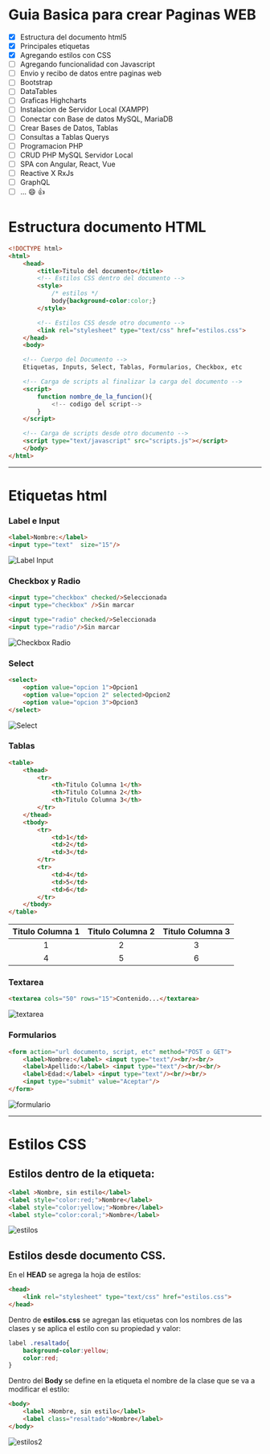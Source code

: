 # Guia Basica para crear Paginas WEB
* [x] Estructura del documento html5
* [x] Principales etiquetas
* [x] Agregando estilos con CSS
* [ ] Agregando funcionalidad con Javascript
* [ ] Envio y recibo de datos entre paginas web
* [ ] Bootstrap
* [ ] DataTables
* [ ] Graficas Highcharts
* [ ] Instalacion de Servidor Local (XAMPP)
* [ ] Conectar con Base de datos MySQL, MariaDB
* [ ] Crear Bases de Datos, Tablas
* [ ] Consultas a Tablas Querys
* [ ] Programacion PHP
* [ ] CRUD PHP MySQL Servidor Local
* [ ] SPA con Angular, React, Vue
* [ ] Reactive X RxJs
* [ ] GraphQL
* [ ] ... :smile: :+1:

# Estructura documento HTML
```html
<!DOCTYPE html>
<html>
    <head>
        <title>Titulo del documento</title>
        <!-- Estilos CSS dentro del documento -->
        <style>
            /* estilos */
            body{background-color:color;}
        </style>

        <!-- Estilos CSS desde otro documento -->
        <link rel="stylesheet" type="text/css" href="estilos.css">
    </head>
    <body>

    <!-- Cuerpo del Documento -->
    Etiquetas, Inputs, Select, Tablas, Formularios, Checkbox, etc

    <!-- Carga de scripts al finalizar la carga del documento -->
    <script>
        function nombre_de_la_funcion(){
            <!-- codigo del script-->
        }
    </script>

    <!-- Carga de scripts desde otro documento -->
    <script type="text/javascript" src="scripts.js"></script>
    </body>
</html>
```

***

# Etiquetas html

### Label e Input
```html
<label>Nombre:</label> 
<input type="text"  size="15"/>
```
![Label Input](label.jpg "Label e Input")

### Checkbox y Radio
```html
<input type="checkbox" checked/>Seleccionada
<input type="checkbox" />Sin marcar

<input type="radio" checked/>Seleccionada
<input type="radio"/>Sin marcar
```
![Checkbox Radio](checkbox.jpg "Checkbox y Radio")

### Select
```html
<select>
    <option value="opcion 1">Opcion1
    <option value="opcion 2" selected>Opcion2
    <option value="opcion 3">Opcion3
</select>
```
![Select](select.jpg "Select")


### Tablas
```html
<table>
    <thead>
        <tr>
            <th>Titulo Columna 1</th>
            <th>Titulo Columna 2</th>
            <th>Titulo Columna 3</th>
        </tr>
    </thead>
    <tbody>
        <tr>
            <td>1</td>
            <td>2</td>
            <td>3</td>
        </tr>
        <tr>
            <td>4</td>
            <td>5</td>
            <td>6</td>
        </tr>
    </tbody>
</table>
```
| Titulo Columna 1 | Titulo Columna 2 | Titulo Columna 3 |
|:---:|:---:|:---:|
|1|2|3|
|4|5|6|

### Textarea
```html
<textarea cols="50" rows="15">Contenido...</textarea>
```
![textarea](textarea.jpg "textarea")

### Formularios
```html
<form action="url documento, script, etc" method="POST o GET">
    <label>Nombre:</label> <input type="text"/><br/><br/>
    <label>Apellido:</label> <input type="text"/><br/><br/>
    <label>Edad:</label> <input type="text"/><br/><br/>
    <input type="submit" value="Aceptar"/>
</form>
```
![formulario](formulario.jpg "formulario")

***

# Estilos CSS

## Estilos dentro de la etiqueta:

```html
<label >Nombre, sin estilo</label>
<label style="color:red;">Nombre</label>
<label style="color:yellow;">Nombre</label>
<label style="color:coral;">Nombre</label>
```
![estilos](estilos.jpg "Estilos")

## Estilos desde documento CSS.

En el **HEAD** se agrega la hoja de estilos:

```html
<head>
    <link rel="stylesheet" type="text/css" href="estilos.css">
</head>
```

Dentro de **estilos.css** se agregan las etiquetas con los nombres de las clases y se aplica el estilo con su propiedad y valor:

```css
label .resaltado{
    background-color:yellow;
    color:red;
}
```

Dentro del **Body** se define en la etiqueta el nombre de la clase que se va a modificar el estilo:
```html
<body>
    <label >Nombre, sin estilo</label>
    <label class="resaltado">Nombre</label>
</body>    
```
![estilos2](estilos2.jpg "estilos2")
